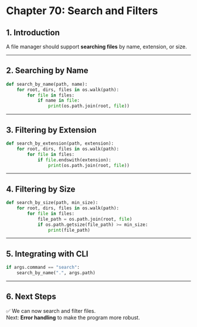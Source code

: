 # Chapter 70: Search and Filters

## 1. Introduction
A file manager should support **searching files** by name, extension, or size.  

---

## 2. Searching by Name
```python
def search_by_name(path, name):
    for root, dirs, files in os.walk(path):
        for file in files:
            if name in file:
                print(os.path.join(root, file))
```

---

## 3. Filtering by Extension
```python
def search_by_extension(path, extension):
    for root, dirs, files in os.walk(path):
        for file in files:
            if file.endswith(extension):
                print(os.path.join(root, file))
```

---

## 4. Filtering by Size
```python
def search_by_size(path, min_size):
    for root, dirs, files in os.walk(path):
        for file in files:
            file_path = os.path.join(root, file)
            if os.path.getsize(file_path) >= min_size:
                print(file_path)
```

---

## 5. Integrating with CLI
```python
if args.command == "search":
    search_by_name(".", args.path)
```

---

## 6. Next Steps
✅ We can now search and filter files.  
Next: **Error handling** to make the program more robust.
